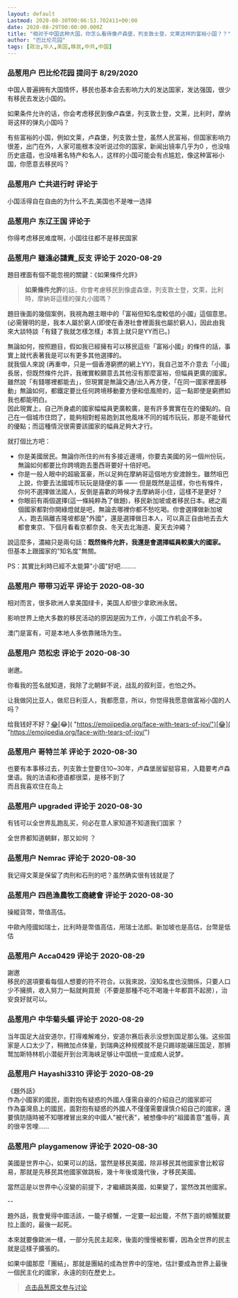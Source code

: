 ```yaml
---
layout: default
Lastmod: 2020-08-30T00:06:53.702411+00:00
date: 2020-08-29T00:00:00.000Z
title: "相对于中国这种大国，你怎么看待像卢森堡，列支敦士登，文莱这样的富裕小国？？"
author: "巴比伦花园"
tags: [政治,华人,美国,移民,中共,中国]
---
```



### 品葱用户 **巴比伦花园** 提问于 8/29/2020
    
中国人普遍拥有大国情怀，移民也基本会去影响力大的发达国家，发达强国，很少有移民去发达小国的。  
  
如果条件允许的话，你会考虑移民到像卢森堡，列支敦士登，文莱，比利时，摩纳哥这样的弹丸小国吗？  
  
有些富裕的小国，例如文莱，卢森堡，列支敦士登，虽然人民富裕，但国家影响力很差，出门在外，人家可能根本没听说过你的国家，新闻出镜率几乎为0 ，也没啥历史底蕴，也没啥著名特产和名人，这样的小国可能会有点尴尬，像这种富裕小国，你愿意去移民吗？
    
                

### 品葱用户 **亡共进行时** 评论于 
        
小国活得自在自由的为什么不去,美国也不是唯一选择
        
                

### 品葱用户 **东辽王国** 评论于 
        
你得考虑移民难度啊，小国往往都不是移民国家
        
                

### 品葱用户 **雖遠必譴責_反支** 评论于 2020-08-29
        
題目裡面有個不能忽視的關鍵：《如果條件允許》  

> **如果條件允許**的話，你會考慮移民到像盧森堡，列支敦士登，文萊，比利時，摩納哥這樣的彈丸小國嗎？

  
  
題目後面的幾個案例，我視為題主眼中的「富裕但知名度較低的小國」這個意思。  
(必需聲明的是，我本人屬於窮人(即使在香港社會裡面我也屬於窮人)，因此由我來大談特談「有錢了我就怎樣怎樣」本質上就只是YY而已。)  
  
無論如何，按照題目，假如我已經擁有可以移民這些「富裕小國」的條件的話，事實上就代表著我是可以有更多其他選擇的。  
就我個人來說 (再重申，只是一個香港窮撚的網上YY)，我自己並不介意去「小國」長居，但既然條件允許，我確實較願意去其他沒有那麼富裕，但幅員更廣的國家。  
雖然說「有錢哪裡都能去」，但現實是無論交通/出入再方便，「在同一國家裡面移動」無論如何，都鐵定要比任何跨境移動要方便和低風險的，這一點即使是窮撚如我也都能明白。  
因此現實上，自己所身處的國家幅幅員更廣較廣，是有許多實實在在的優點的。自己在一個城市住悶了，能夠相對輕易跑到其他風味不同的城市玩玩，那是不能替代的優點；而這種情況很需要該國家的幅員足夠大才行。  
  
就打個比方吧：  

*   你是美國居民。無論你所住的州有多接近邊境，你要去美國的另一個州份玩，無論如何都要比你跨境跑去墨西哥要好十倍好吧。
*   你是一般人眼中的超級富豪，所以足夠在摩納哥這個地方安渡餘生。雖然咀巴上說，你要去法國城市玩玩是隨便的事 —— 但是既然是這樣，你也有條件，你何不選擇做法國人，反倒是喜歡的時候才去摩納哥小住，這樣不是更好？
*   你眼前有兩個選擇(這一條純粹為了做題)，移民新加坡或者移民日本。總之兩個國家都對你開綠燈就是吧，無論去哪裡你都不愁吃喝。你會選擇做新加坡人，跑去隔離吉隆坡都是"外國"，還是選擇做日本人，可以真正自由地去去大都會東京、下個月看看京都奈良、冬天去北海道、夏天去沖繩？

  
  
說這麼多，濃縮只是兩句話：**既然條件允許，我還是會選擇幅員較廣大的國家。**  
但基本上跟國家的"知名度"無關。  
  
  
  
PS：其實比利時已經不太能算"小國"好吧………
        
                

### 品葱用户 **带带习近平** 评论于 2020-08-30
        
相对而言，很多欧洲人拿美国绿卡，美国人却很少拿欧洲永居。  
  
影响世界上绝大多数的移民活动的原因是因为工作，小国工作机会不多。  
  
澳门是富有，可是本地人多依靠赌场为生。
        
                

### 品葱用户 **范松忠** 评论于 2020-08-30
        
谢邀。  
  
你看我的签名就知道，我除了北朝鲜不说，战乱的叙利亚，也怕之外。  
  
让我做冈比亚人，做尼日利亚人，我都愿意，所以，你觉得我愿意做富裕小国的人吗？  
  
给我钱好不好？[😂]( "https://emojipedia.org/face-with-tears-of-joy/")[😂]( "https://emojipedia.org/face-with-tears-of-joy/")[😂]( "https://emojipedia.org/face-with-tears-of-joy/")
        
                

### 品葱用户 **哥特兰羊** 评论于 2020-08-30
        
也要有本事移过去，列支敦士登要住10~30年，卢森堡居留挺容易，入籍要考卢森堡语。我的法语和德语都很菜，是移不到了  
而且我喜欢住在岛上
        
                

### 品葱用户 **upgraded** 评论于 2020-08-30
        
有钱可以全世界乱跑乱买，何必在意人家知道不知道我们国家 ？  
  
全世界都知道朝鲜，那又如何 ？
        
                

### 品葱用户 **Nemrac** 评论于 2020-08-30
        
我记得文莱是保留了肉刑和石刑的吧？虽然确实很有钱就是了
        
                

### 品葱用户 **四邑漁農牧工商總會** 评论于 2020-08-30
        
操縱貨幣，幣值高估。  
  
中歐內陸國如瑞士，比利時是幣值高估，用瑞士法郎。新加坡也是高估，台幣是低估
        
                

### 品葱用户 **Acca0429** 评论于 2020-08-29
        
謝邀  
移民的選項要看每個人想要的符不符合。以我來說，沒知名度也沒關係，只要人口少不擁擠，收入努力一點就夠買房（不要是那種不吃不喝幾十年都買不起房），治安良好就可以。
        
                

### 品葱用户 **中华菊头蝠** 评论于 2020-08-29
        
当年国足大战安道尔，打得难解难分，安道尔赛后表示没想到国足那么强。这些国家是人口太少了，稍微加点体量，到瑞典这种规模就不是只踢球能碾压国足，那狮鹫加斯特林机小潜艇开到台湾海峡足够让中国统一变成痴人说梦。
        
                

### 品葱用户 **Hayashi3310** 评论于 2020-08-29
        
《題外話》  
作為小國家的國民，面對抱有疑惑的外國人僅需自豪的介紹自己的國家即可  
作為臺灣島上的國民，面對抱有疑惑的外國人不僅僅需要謹慎介紹自己的國家，還要慎防隨時被不知哪裡冒出來的中國人"被代表"，被想像中的"祖國善意"羞辱，真的很辛苦哩......
        
                

### 品葱用户 **playgamenow** 评论于 2020-08-30
        
美國是世界中心，如果可以的話，當然是移民美國，除非移民其他國家會比較容易，那就是先移民其他國家做跳板，幾十年後或幾代後，才移民美國。  
  
當然這是以世界中心沒變的前提下，才繼續跳美國，如果變了，當然改其他國家。  
  
\--  
  
題外話，我會覺得中國活該，一籠子螃蟹，一定要一起出籠，不然下面的螃蟹就要拉上面的，最後一起死。  
  
本來就要像歐洲一樣，一部分先民主起來，後面的慢慢被影響，因為全世界的民主就是這樣子擴張的。  
  
如果中國那麼「團結」，那就是團結的成為世界中的窪地，估計要成為世界上最後一個民主化的國家，永遠的刻在歷史上。
        
                





> [点击品葱原文参与讨论](https://pincong.rocks/question/30410)


